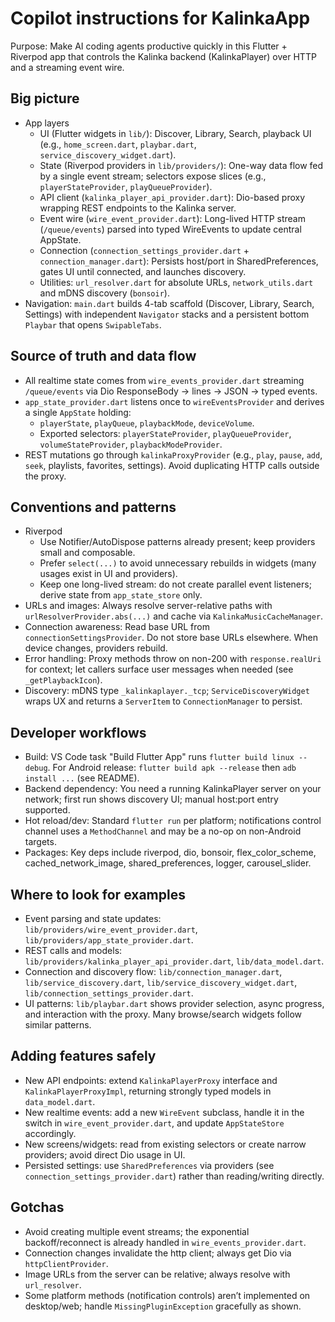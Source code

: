 # Copilot instructions for KalinkaApp

Purpose: Make AI coding agents productive quickly in this Flutter + Riverpod app that controls the Kalinka backend (KalinkaPlayer) over HTTP and a streaming event wire.

## Big picture
- App layers
  - UI (Flutter widgets in `lib/`): Discover, Library, Search, playback UI (e.g., `home_screen.dart`, `playbar.dart`, `service_discovery_widget.dart`).
  - State (Riverpod providers in `lib/providers/`): One-way data flow fed by a single event stream; selectors expose slices (e.g., `playerStateProvider`, `playQueueProvider`).
  - API client (`kalinka_player_api_provider.dart`): Dio-based proxy wrapping REST endpoints to the Kalinka server.
  - Event wire (`wire_event_provider.dart`): Long-lived HTTP stream (`/queue/events`) parsed into typed WireEvents to update central AppState.
  - Connection (`connection_settings_provider.dart` + `connection_manager.dart`): Persists host/port in SharedPreferences, gates UI until connected, and launches discovery.
  - Utilities: `url_resolver.dart` for absolute URLs, `network_utils.dart` and mDNS discovery (`bonsoir`).
- Navigation: `main.dart` builds 4-tab scaffold (Discover, Library, Search, Settings) with independent `Navigator` stacks and a persistent bottom `Playbar` that opens `SwipableTabs`.

## Source of truth and data flow
- All realtime state comes from `wire_events_provider.dart` streaming `/queue/events` via Dio ResponseBody -> lines -> JSON -> typed events.
- `app_state_provider.dart` listens once to `wireEventsProvider` and derives a single `AppState` holding:
  - `playerState`, `playQueue`, `playbackMode`, `deviceVolume`.
  - Exported selectors: `playerStateProvider`, `playQueueProvider`, `volumeStateProvider`, `playbackModeProvider`.
- REST mutations go through `kalinkaProxyProvider` (e.g., `play`, `pause`, `add`, `seek`, playlists, favorites, settings). Avoid duplicating HTTP calls outside the proxy.

## Conventions and patterns
- Riverpod
  - Use Notifier/AutoDispose patterns already present; keep providers small and composable.
  - Prefer `select(...)` to avoid unnecessary rebuilds in widgets (many usages exist in UI and providers).
  - Keep one long-lived stream: do not create parallel event listeners; derive state from `app_state_store` only.
- URLs and images: Always resolve server-relative paths with `urlResolverProvider.abs(...)` and cache via `KalinkaMusicCacheManager`.
- Connection awareness: Read base URL from `connectionSettingsProvider`. Do not store base URLs elsewhere. When device changes, providers rebuild.
- Error handling: Proxy methods throw on non-200 with `response.realUri` for context; let callers surface user messages when needed (see `_getPlaybackIcon`).
- Discovery: mDNS type `_kalinkaplayer._tcp`; `ServiceDiscoveryWidget` wraps UX and returns a `ServerItem` to `ConnectionManager` to persist.

## Developer workflows
- Build: VS Code task "Build Flutter App" runs `flutter build linux --debug`. For Android release: `flutter build apk --release` then `adb install ...` (see README).
- Backend dependency: You need a running KalinkaPlayer server on your network; first run shows discovery UI; manual host:port entry supported.
- Hot reload/dev: Standard `flutter run` per platform; notifications control channel uses a `MethodChannel` and may be a no-op on non-Android targets.
- Packages: Key deps include riverpod, dio, bonsoir, flex_color_scheme, cached_network_image, shared_preferences, logger, carousel_slider.

## Where to look for examples
- Event parsing and state updates: `lib/providers/wire_event_provider.dart`, `lib/providers/app_state_provider.dart`.
- REST calls and models: `lib/providers/kalinka_player_api_provider.dart`, `lib/data_model.dart`.
- Connection and discovery flow: `lib/connection_manager.dart`, `lib/service_discovery.dart`, `lib/service_discovery_widget.dart`, `lib/connection_settings_provider.dart`.
- UI patterns: `lib/playbar.dart` shows provider selection, async progress, and interaction with the proxy. Many browse/search widgets follow similar patterns.

## Adding features safely
- New API endpoints: extend `KalinkaPlayerProxy` interface and `KalinkaPlayerProxyImpl`, returning strongly typed models in `data_model.dart`.
- New realtime events: add a new `WireEvent` subclass, handle it in the switch in `wire_event_provider.dart`, and update `AppStateStore` accordingly.
- New screens/widgets: read from existing selectors or create narrow providers; avoid direct Dio usage in UI.
- Persisted settings: use `SharedPreferences` via providers (see `connection_settings_provider.dart`) rather than reading/writing directly.

## Gotchas
- Avoid creating multiple event streams; the exponential backoff/reconnect is already handled in `wire_events_provider.dart`.
- Connection changes invalidate the http client; always get Dio via `httpClientProvider`.
- Image URLs from the server can be relative; always resolve with `url_resolver`.
- Some platform methods (notification controls) aren’t implemented on desktop/web; handle `MissingPluginException` gracefully as shown.
